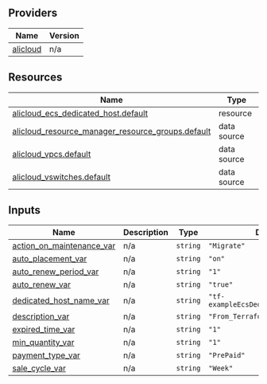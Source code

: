 <!-- BEGIN_TF_DOCS -->
## Providers

| Name | Version |
|------|---------|
| <a name="provider_alicloud"></a> [alicloud](#provider\_alicloud) | n/a |

## Resources

| Name | Type |
|------|------|
| [alicloud_ecs_dedicated_host.default](https://registry.terraform.io/providers/hashicorp/alicloud/latest/docs/resources/ecs_dedicated_host) | resource |
| [alicloud_resource_manager_resource_groups.default](https://registry.terraform.io/providers/hashicorp/alicloud/latest/docs/data-sources/resource_manager_resource_groups) | data source |
| [alicloud_vpcs.default](https://registry.terraform.io/providers/hashicorp/alicloud/latest/docs/data-sources/vpcs) | data source |
| [alicloud_vswitches.default](https://registry.terraform.io/providers/hashicorp/alicloud/latest/docs/data-sources/vswitches) | data source |

## Inputs

| Name | Description | Type | Default | Required |
|------|-------------|------|---------|:--------:|
| <a name="input_action_on_maintenance_var"></a> [action\_on\_maintenance\_var](#input\_action\_on\_maintenance\_var) | n/a | `string` | `"Migrate"` | no |
| <a name="input_auto_placement_var"></a> [auto\_placement\_var](#input\_auto\_placement\_var) | n/a | `string` | `"on"` | no |
| <a name="input_auto_renew_period_var"></a> [auto\_renew\_period\_var](#input\_auto\_renew\_period\_var) | n/a | `string` | `"1"` | no |
| <a name="input_auto_renew_var"></a> [auto\_renew\_var](#input\_auto\_renew\_var) | n/a | `string` | `"true"` | no |
| <a name="input_dedicated_host_name_var"></a> [dedicated\_host\_name\_var](#input\_dedicated\_host\_name\_var) | n/a | `string` | `"tf-exampleEcsDedicatedHost250135"` | no |
| <a name="input_description_var"></a> [description\_var](#input\_description\_var) | n/a | `string` | `"From_Terraform"` | no |
| <a name="input_expired_time_var"></a> [expired\_time\_var](#input\_expired\_time\_var) | n/a | `string` | `"1"` | no |
| <a name="input_min_quantity_var"></a> [min\_quantity\_var](#input\_min\_quantity\_var) | n/a | `string` | `"1"` | no |
| <a name="input_payment_type_var"></a> [payment\_type\_var](#input\_payment\_type\_var) | n/a | `string` | `"PrePaid"` | no |
| <a name="input_sale_cycle_var"></a> [sale\_cycle\_var](#input\_sale\_cycle\_var) | n/a | `string` | `"Week"` | no |
<!-- END_TF_DOCS -->    